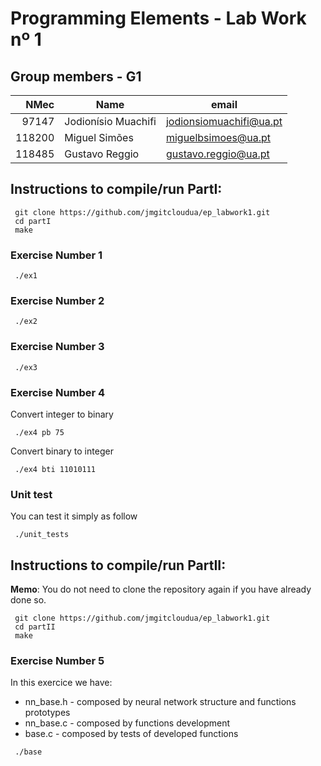# Programming Elements - Lab Work nº 1
## Group members - G1

|  NMec | Name                | email                   |
| ----: | ------------------- | ----------------------- |
| 97147 | Jodionísio Muachifi | jodionsiomuachifi@ua.pt |
| 118200 |  Miguel Simões    | miguelbsimoes@ua.pt   |
| 118485 | Gustavo Reggio    | gustavo.reggio@ua.pt    |

## Instructions to compile/run PartI:
```
 git clone https://github.com/jmgitcloudua/ep_labwork1.git
 cd partI
 make
 ```

### Exercise Number 1
```
 ./ex1 
```
### Exercise Number 2
```
 ./ex2
```
### Exercise Number 3
```
 ./ex3
```

### Exercise Number 4
Convert integer to binary
```
 ./ex4 pb 75
```
Convert binary to integer
```
 ./ex4 bti 11010111
```

### Unit test
You can test it simply as follow
```
 ./unit_tests
```

## Instructions to compile/run PartII:
**Memo**: You do not need to clone the repository again if you have already done so.
```
 git clone https://github.com/jmgitcloudua/ep_labwork1.git
 cd partII
 make
 ```

### Exercise Number 5
In this exercice we have:
- nn_base.h - composed by neural network structure and functions prototypes
- nn_base.c - composed by functions development
- base.c - composed by tests of developed functions
```
 ./base
```

